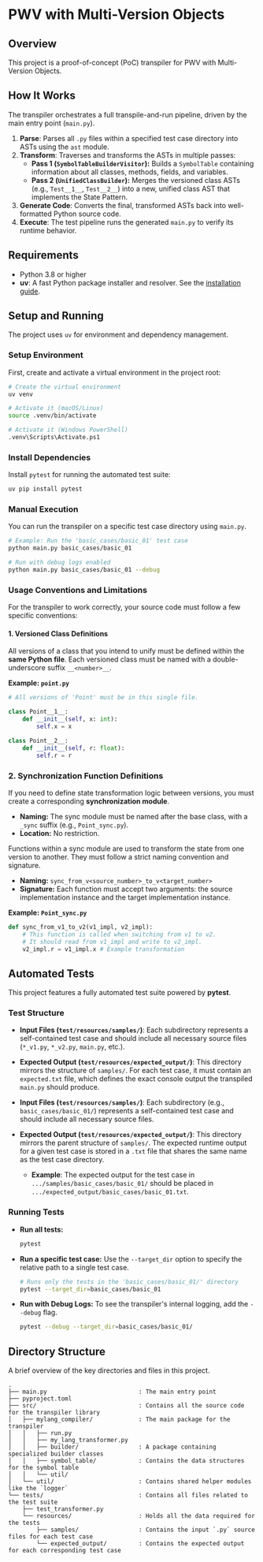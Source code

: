 # PWV with Multi-Version Objects

## Overview

This project is a proof-of-concept (PoC) transpiler for PWV with Multi-Version Objects.

## How It Works

The transpiler orchestrates a full transpile-and-run pipeline, driven by the main entry point (`main.py`).

1.  **Parse**: Parses all `.py` files within a specified test case directory into ASTs using the `ast` module.
2.  **Transform**: Traverses and transforms the ASTs in multiple passes:
    -   **Pass 1 (`SymbolTableBuilderVisitor`):** Builds a `SymbolTable` containing information about all classes, methods, fields, and variables.
    -   **Pass 2 (`UnifiedClassBuilder`):** Merges the versioned class ASTs (e.g., `Test__1__`, `Test__2__`) into a new, unified class AST that implements the State Pattern.
3.  **Generate Code**: Converts the final, transformed ASTs back into well-formatted Python source code.
4.  **Execute**: The test pipeline runs the generated `main.py` to verify its runtime behavior.

## Requirements

-   Python 3.8 or higher
-   **uv**: A fast Python package installer and resolver. See the [installation guide](https://docs.astral.sh/uv/getting-started/).

## Setup and Running

The project uses `uv` for environment and dependency management.

### Setup Environment

First, create and activate a virtual environment in the project root:
```bash
# Create the virtual environment
uv venv

# Activate it (macOS/Linux)
source .venv/bin/activate

# Activate it (Windows PowerShell)
.venv\Scripts\Activate.ps1
```

### Install Dependencies
Install `pytest` for running the automated test suite:
```bash
uv pip install pytest
```

### Manual Execution
You can run the transpiler on a specific test case directory using `main.py`.
```bash
# Example: Run the 'basic_cases/basic_01' test case
python main.py basic_cases/basic_01

# Run with debug logs enabled
python main.py basic_cases/basic_01 --debug
```

### Usage Conventions and Limitations

For the transpiler to work correctly, your source code must follow a few specific conventions:

#### 1. Versioned Class Definitions

All versions of a class that you intend to unify must be defined within the **same Python file**. Each versioned class must be named with a double-underscore suffix `__<number>__`.

**Example: `point.py`**
```python
# All versions of 'Point' must be in this single file.

class Point__1__:
    def __init__(self, x: int):
        self.x = x

class Point__2__:
    def __init__(self, r: float):
        self.r = r
```

### 2. Synchronization Function Definitions
If you need to define state transformation logic between versions, you must create a corresponding **synchronization module**.

-   **Naming:** The sync module must be named after the base class, with a `_sync` suffix (e.g., `Point_sync.py`).
-   **Location:** No restriction.

Functions within a sync module are used to transform the state from one version to another. They must follow a strict naming convention and signature.

-   **Naming:** `sync_from_v<source_number>_to_v<target_number>`
-   **Signature:** Each function must accept two arguments: the source implementation instance and the target implementation instance.

**Example: `Point_sync.py`**
```python
def sync_from_v1_to_v2(v1_impl, v2_impl):
    # This function is called when switching from v1 to v2.
    # It should read from v1_impl and write to v2_impl.
    v2_impl.r = v1_impl.x # Example transformation
```

## Automated Tests

This project features a fully automated test suite powered by **pytest**.

### Test Structure

-   **Input Files (`test/resources/samples/`)**: Each subdirectory represents a self-contained test case and should include all necessary source files (`*_v1.py`, `*_v2.py`, `main.py`, etc.).

-   **Expected Output (`test/resources/expected_output/`)**: This directory mirrors the structure of `samples/`. For each test case, it must contain an `expected.txt` file, which defines the exact console output the transpiled `main.py` should produce.


-   **Input Files (`test/resources/samples/`)**: Each subdirectory (e.g., `basic_cases/basic_01/`) represents a self-contained test case and should include all necessary source files.

-   **Expected Output (`test/resources/expected_output/`)**: This directory mirrors the parent structure of `samples/`. The expected runtime output for a given test case is stored in a `.txt` file that shares the same name as the test case directory.
    -   **Example**: The expected output for the test case in `.../samples/basic_cases/basic_01/` should be placed in `.../expected_output/basic_cases/basic_01.txt`.

### Running Tests

-   **Run all tests:**
    ```bash
    pytest
    ```

-   **Run a specific test case:**
    Use the `--target_dir` option to specify the relative path to a single test case.
    ```bash
    # Runs only the tests in the 'basic_cases/basic_01/' directory
    pytest --target_dir=basic_cases/basic_01
    ```

-   **Run with Debug Logs:**
    To see the transpiler's internal logging, add the `--debug` flag.
    ```bash
    pytest --debug --target_dir=basic_cases/basic_01/
    ```

## Directory Structure

A brief overview of the key directories and files in this project.

```
.
├── main.py                          : The main entry point
├── pyproject.toml
├── src/                             : Contains all the source code for the transpiler library
│   ├── mylang_compiler/             : The main package for the transpiler
│   │   ├── run.py                   
│   │   ├── my_lang_transformer.py
│   │   ├── builder/                 : A package containing specialized builder classes
│   │   ├── symbol_table/            : Contains the data structures for the symbol table
│   │   └── util/
│   └── util/                        : Contains shared helper modules like the `logger`
└── tests/                           : Contains all files related to the test suite
    ├── test_transformer.py
    └── resources/                   : Holds all the data required for the tests
        ├── samples/                 : Contains the input `.py` source files for each test case
        └── expected_output/         : Contains the expected output for each corresponding test case
```